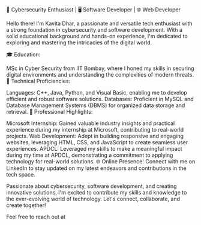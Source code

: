 🔐 Cybersecurity Enthusiast | 🖥️ Software Developer | 🌐 Web Developer

Hello there! I'm Kavita Dhar, a passionate and versatile tech enthusiast with a strong foundation in cybersecurity and software development. With a solid educational background and hands-on experience, I'm dedicated to exploring and mastering the intricacies of the digital world.

🎓 Education:

MSc in Cyber Security from IIT Bombay, where I honed my skills in securing digital environments and understanding the complexities of modern threats.
🚀 Technical Proficiencies:

Languages: C++, Java, Python, and Visual Basic, enabling me to develop efficient and robust software solutions.
Databases: Proficient in MySQL and Database Management Systems (DBMS) for organized data storage and retrieval.
💼 Professional Highlights:

Microsoft Internship: Gained valuable industry insights and practical experience during my internship at Microsoft, contributing to real-world projects.
Web Development: Adept in building responsive and engaging websites, leveraging HTML, CSS, and JavaScript to create seamless user experiences.
APDCL: Leveraged my skills to make a meaningful impact during my time at APDCL, demonstrating a commitment to applying technology for real-world solutions.
🌐 Online Presence:
Connect with me on LinkedIn to stay updated on my latest endeavors and contributions in the tech space.

Passionate about cybersecurity, software development, and creating innovative solutions, I'm excited to contribute my skills and knowledge to the ever-evolving world of technology. Let's connect, collaborate, and create together!

Feel free to reach out at
